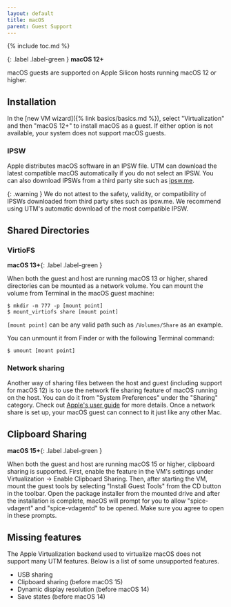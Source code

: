 ```yaml
---
layout: default
title: macOS
parent: Guest Support
---
```

{% include toc.md %}

{: .label .label-green }
**macOS 12+**

macOS guests are supported on Apple Silicon hosts running macOS 12 or higher.

## Installation
In the [new VM wizard]({% link basics/basics.md %}), select "Virtualization" and then "macOS 12+" to install macOS as a guest. If either option is not available, your system does not support macOS guests.

### IPSW
Apple distributes macOS software in an IPSW file. UTM can download the latest compatible macOS automatically if you do not select an IPSW. You can also download IPSWs from a third party site such as [ipsw.me](https://ipsw.me/VirtualMac2,1).

{: .warning }
We do not attest to the safety, validity, or compatibility of IPSWs downloaded from third party sites such as ipsw.me. We recommend using UTM's automatic download of the most compatible IPSW.

## Shared Directories

### VirtioFS
**macOS 13+**{: .label .label-green }

When both the guest and host are running macOS 13 or higher, shared directories can be mounted as a network volume. You can mount the volume from Terminal in the macOS guest machine:

```
$ mkdir -m 777 -p [mount point]
$ mount_virtiofs share [mount point]
```

`[mount point]` can be any valid path such as `/Volumes/Share` as an example.

You can unmount it from Finder or with the following Terminal command:

```
$ umount [mount point]
```

### Network sharing
Another way of sharing files between the host and guest (including support for macOS 12) is to use the network file sharing feature of macOS running on the host. You can do it from "System Preferences" under the "Sharing" category. Check out [Apple's user guide](https://support.apple.com/guide/mac-help/set-up-file-sharing-on-mac-mh17131/mac) for more details. Once a network share is set up, your macOS guest can connect to it just like any other Mac.

## Clipboard Sharing
**macOS 15+**{: .label .label-green }

When both the guest and host are running macOS 15 or higher, clipboard sharing is supported. First, enable the feature in the VM's settings under Virtualization → Enable Clipboard Sharing. Then, after starting the VM, mount the guest tools by selecting "Install Guest Tools" from the CD button in the toolbar. Open the package installer from the mounted drive and after the installation is complete, macOS will prompt for you to allow "spice-vdagent" and "spice-vdagentd" to be opened. Make sure you agree to open in these prompts.

## Missing features
The Apple Virtualization backend used to virtualize macOS does not support many UTM features. Below is a list of some unsupported features.

* USB sharing
* Clipboard sharing (before macOS 15)
* Dynamic display resolution (before macOS 14)
* Save states (before macOS 14)
